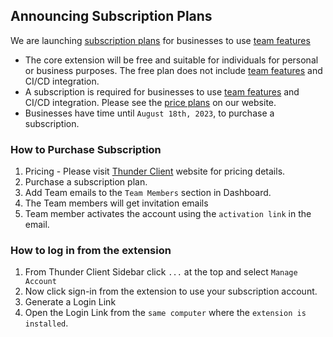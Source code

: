 ## Announcing Subscription Plans
We are launching [subscription plans](https://www.thunderclient.com/pricing) for businesses to use [team features](https://github.com/rangav/thunder-client-support#git-sync)

- The core extension will be free and suitable for individuals for personal or business purposes. The free plan does not include [team features](https://github.com/rangav/thunder-client-support#git-sync) and CI/CD integration.
- A subscription is required for businesses to use [team features](https://github.com/rangav/thunder-client-support#git-sync) and CI/CD integration. Please see the [price plans](https://www.thunderclient.com/pricing) on our website. 
- Businesses have time until `August 18th, 2023`, to purchase a subscription.


### How to Purchase Subscription
1. Pricing - Please visit [Thunder Client](https://www.thunderclient.com/pricing) website for pricing details.
2. Purchase a subscription plan.
3. Add Team emails to the `Team Members` section in Dashboard.
4. The Team members will get invitation emails
5. Team member activates the account using the `activation link` in the email.

### How to log in from the extension
1. From Thunder Client Sidebar click `...` at the top and select `Manage Account`
2. Now click sign-in from the extension to use your subscription account.
3. Generate a Login Link
4. Open the Login Link from the `same computer` where the `extension is installed`.

